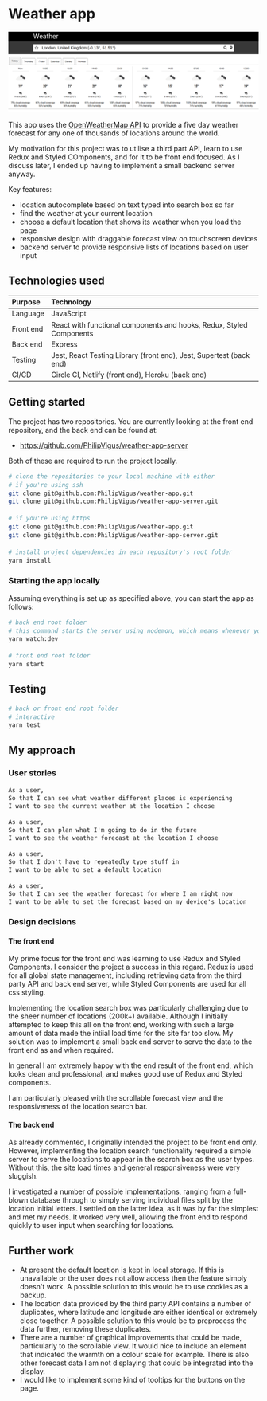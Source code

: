 # Weather app

![main screenshot](./main-screenshot.png)

This app uses the [OpenWeatherMap API](https://openweathermap.org/api) to provide a five day weather forecast for any one of thousands of locations around the world.

My motivation for this project was to utilise a third part API, learn to use Redux and Styled COmponents, and for it to be front end focused. As I discuss later, I ended up having to implement a small backend server anyway.

Key features:

- location autocomplete based on text typed into search box so far
- find the weather at your current location
- choose a default location that shows its weather when you load the page
- responsive design with draggable forecast view on touchscreen devices
- backend server to provide responsive lists of locations based on user input

## Technologies used

| Purpose   | Technology                                                           |
| :-------- | :------------------------------------------------------------------- |
| Language  | JavaScript                                                           |
| Front end | React with functional components and hooks, Redux, Styled Components |
| Back end  | Express                                                              |
| Testing   | Jest, React Testing Library (front end), Jest, Supertest (back end)  |
| CI/CD     | Circle CI, Netlify (front end), Heroku (back end)                    |

## Getting started

The project has two repositories. You are currently looking at the front end repository, and the back end can be found at:

- https://github.com/PhilipVigus/weather-app-server

Both of these are required to run the project locally.

```bash
# clone the repositories to your local machine with either
# if you're using ssh
git clone git@github.com:PhilipVigus/weather-app.git
git clone git@github.com:PhilipVigus/weather-app-server.git

# if you're using https
git clone git@github.com:PhilipVigus/weather-app.git
git clone git@github.com:PhilipVigus/weather-app-server.git

# install project dependencies in each repository's root folder
yarn install
```

### Starting the app locally

Assuming everything is set up as specified above, you can start the app as follows:

```bash
# back end root folder
# this command starts the server using nodemon, which means whenever you make changes to the server code, the server will be restarted to reflect the changes
yarn watch:dev

# front end root folder
yarn start
```

## Testing

```bash
# back or front end root folder
# interactive
yarn test
```

## My approach

### User stories

```
As a user,
So that I can see what weather different places is experiencing
I want to see the current weather at the location I choose

As a user,
So that I can plan what I'm going to do in the future
I want to see the weather forecast at the location I choose

As a user,
So that I don't have to repeatedly type stuff in
I want to be able to set a default location

As a user,
So that I can see the weather forecast for where I am right now
I want to be able to set the forecast based on my device's location
```

### Design decisions

#### The front end

My prime focus for the front end was learning to use Redux and Styled Components. I consider the project a success in this regard. Redux is used for all global state management, including retrieving data from the third party API and back end server, while Styled Components are used for all css styling.

Implementing the location search box was particularly challenging due to the sheer number of locations (200k+) available. Although I initially attempted to keep this all on the front end, working with such a large amount of data made the intiial load time for the site far too slow. My solution was to implement a small back end server to serve the data to the front end as and when required.

In general I am extremely happy with the end result of the front end, which looks clean and professional, and makes good use of Redux and Styled components.

I am particularly pleased with the scrollable forecast view and the responsiveness of the location search bar.

#### The back end

As already commented, I originally intended the project to be front end only. However, implementing the location search functionality required a simple server to serve the locations to appear in the search box as the user types. Without this, the site load times and general responsiveness were very sluggish.

I investigated a number of possible implementations, ranging from a full-blown database through to simply serving individual files split by the location initial letters. I settled on the latter idea, as it was by far the simplest and met my needs. It worked very well, allowing the front end to respond quickly to user input when searching for locations.

## Further work

- At present the default location is kept in local storage. If this is unavailable or the user does not allow access then the feature simply doesn't work. A possible solution to this would be to use cookies as a backup.
- The location data provided by the third party API contains a number of duplicates, where latitude and longitude are either identical or extremely close together. A possible solution to this would be to preprocess the data further, removing these duplicates.
- There are a number of graphical improvements that could be made, particularly to the scrollable view. It would nice to include an element that indicated the warmth on a colour scale for example. There is also other forecast data I am not displaying that could be integrated into the display.
- I would like to implement some kind of tooltips for the buttons on the page.
